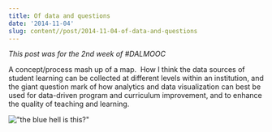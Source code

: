 ```yaml
---
title: Of data and questions
date: '2014-11-04'
slug: content//post/2014-11-04-of-data-and-questions
---
```


*This post was for the 2nd week of #DALMOOC*

A concept/process mash up of a map.  How I think the data sources of student learning can be collected at different levels within an institution, and the giant question mark of how analytics and data visualization can best be used for data-driven program and curriculum improvement, and to enhance the quality of teaching and learning.

!["the blue hell is this?"](/img/analytics-for-data-driven-improvement.jpg)

